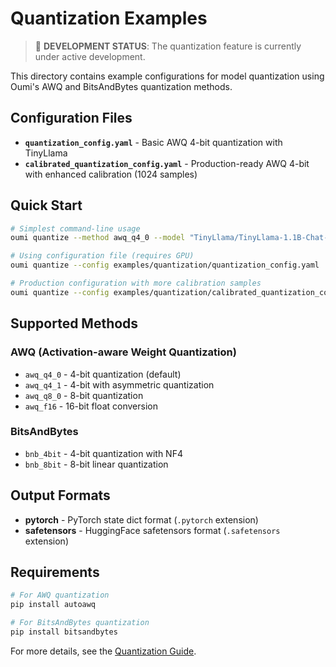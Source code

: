 # Quantization Examples

> 🚧 **DEVELOPMENT STATUS**: The quantization feature is currently under active development.

This directory contains example configurations for model quantization using Oumi's AWQ and BitsAndBytes quantization methods.

## Configuration Files

- **`quantization_config.yaml`** - Basic AWQ 4-bit quantization with TinyLlama
- **`calibrated_quantization_config.yaml`** - Production-ready AWQ 4-bit with enhanced calibration (1024 samples)

## Quick Start

```bash
# Simplest command-line usage
oumi quantize --method awq_q4_0 --model "TinyLlama/TinyLlama-1.1B-Chat-v1.0" --output model.pytorch

# Using configuration file (requires GPU)
oumi quantize --config examples/quantization/quantization_config.yaml

# Production configuration with more calibration samples
oumi quantize --config examples/quantization/calibrated_quantization_config.yaml
```

## Supported Methods

### AWQ (Activation-aware Weight Quantization)
- `awq_q4_0` - 4-bit quantization (default)
- `awq_q4_1` - 4-bit with asymmetric quantization
- `awq_q8_0` - 8-bit quantization
- `awq_f16` - 16-bit float conversion

### BitsAndBytes
- `bnb_4bit` - 4-bit quantization with NF4
- `bnb_8bit` - 8-bit linear quantization

## Output Formats

- **pytorch** - PyTorch state dict format (`.pytorch` extension)
- **safetensors** - HuggingFace safetensors format (`.safetensors` extension)

## Requirements

```bash
# For AWQ quantization
pip install autoawq

# For BitsAndBytes quantization
pip install bitsandbytes
```

For more details, see the [Quantization Guide](../../docs/quantization_guide.md).
